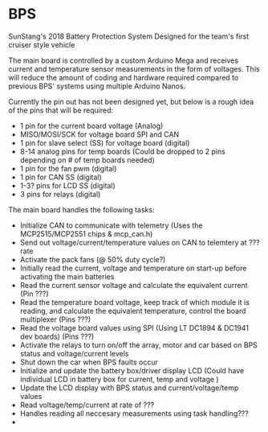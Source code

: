 # BPS
SunStang's 2018 Battery Protection System
Designed for the team's first cruiser style vehicle

The main board is controlled by a custom Arduino Mega and receives current and temperature sensor measurements in the form of voltages. This will reduce the amount of coding and hardware required compared to previous BPS' systems using multiple Arduino Nanos.

Currently the pin out has not been designed yet, but below is a rough idea of the pins that will be required:
- 1 pin for the current board voltage (Analog)
- MISO/MOSI/SCK for voltage board SPI and CAN
- 1 pin for slave select (SS) for voltage board (digital)
- 8-14 analog pins for temp boards (Could be dropped to 2 pins depending on # of temp boards needed)
- 1 pin for the fan pwm (digital)
- 1 pin for CAN SS (digital)
- 1-3? pins for LCD SS (digital)
- 3 pins for relays (digital)


The main board handles the following tasks:
- Initialize CAN to communicate with telemetry (Uses the MCP2515/MCP2551 chips & mcp_can.h)
- Send out voltage/current/temperature values on CAN to telemtery at ??? rate
- Activate the pack fans (@ 50% duty cycle?)
- Initially read the current, voltage and temperature on start-up before activating the main batteries
- Read the current sensor voltage and calculate the equivalent current (Pin ???)
- Read the temperature board voltage, keep track of which module it is reading, and calculate the equivalent temperature, control the board multiplexer (Pins ???)
- Read the voltage board values using SPI (Using LT DC1894 & DC1941 dev boards) (Pins ???)
- Activate the relays to turn on/off the array, motor and car based on BPS status and voltage/current levels
- Shut down the car when BPS faults occur
- Initialize and update the battery box/driver display LCD (Could have individual LCD in battery box for current, temp and voltage )
- Update the LCD display with BPS status and current/voltage/temp values
- Read voltage/temp/current at rate of ???
- Handles reading all neccesary measurements using task handling???
-
